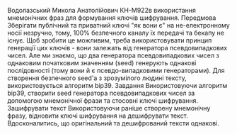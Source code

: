 Водолазський Микола Анатолійович КН-М922в використання мнемонічних фраз для формування ключів шифрування.
Передмова
Зберігати публічний та приватний ключі "як вони є" на не-електронному носії незручно, тому, 100% безпечного каналу їх передачі та бекапу не існує. Щоб зробити це можливим, треба використовувати принцип генерації цих ключів - вони залежать від генератора псевдовипадкових чисел. Але ми знаємо, що два генератора псевдовипадкових чисел з однаковим початковим значенням (seed) генерують однакові послідовності (тому вони й є псевдо-випадковими генераторами). Для створення безпечного seed'a з зрозумілого людині тексту, використовується алгоритм bip39.
Завдання
Використовуючи алгоритм bip39, створити seed генератора псевдовипадкових чисел за допомогою мнемонічної фрази та стосовні ключі шифрування.
Зашифрувати текст
Використовуючи раніше створену мнемонічну фразу, відновити ключі шифрування на дешифрувати текст. Вдосконалитись, що оригінальний та дешифрований тексти однакові.
